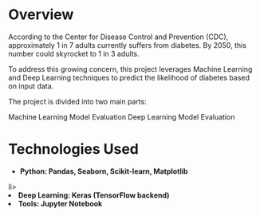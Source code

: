 # Overview
According to the Center for Disease Control and Prevention (CDC), approximately 1 in 7 adults currently suffers from diabetes. By 2050, this number could skyrocket to 1 in 3 adults.

To address this growing concern, this project leverages Machine Learning and Deep Learning techniques to predict the likelihood of diabetes based on input data.

The project is divided into two main parts:

Machine Learning Model Evaluation
Deep Learning Model Evaluation

# Technologies Used
<ul>
        <li><strong> Python: Pandas, Seaborn, Scikit-learn, Matplotlib </strong></ul>li>
        <li><strong> Deep Learning: Keras (TensorFlow backend) </strong></li>
        <li><strong>Tools: Jupyter Notebook </strong></li>
</ul>
